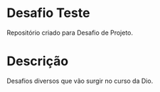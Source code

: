 # Desafio Teste

Repositório criado para Desafio de Projeto.

# Descrição

Desafios diversos que vão surgir no curso da Dio.
